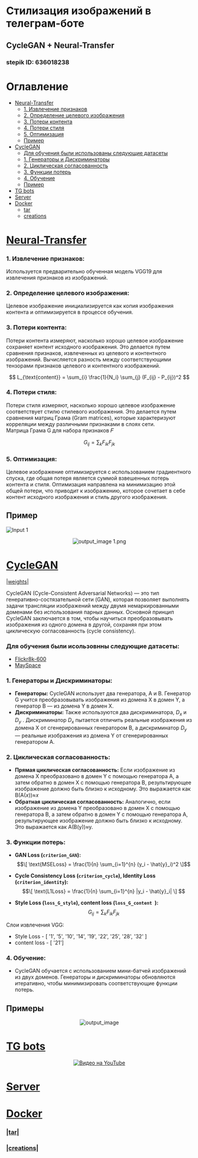 # Стилизация изображений в телеграм-боте 
## CycleGAN + Neural-Transfer             
### stepik ID: 636018238
# 
 # Оглавление

- [Neural-Transfer](#Neural-Transfer)
  - [1. Извлечение признаков](#1-извлечение-признаков)
  - [2. Определение целевого изображения](#2-определение-целевого-изображения)
  - [3. Потери контента](#3-потери-контента)
  - [4. Потери стиля](#4-потери-стиля)
  - [5. Оптимизация](#5-оптимизация)
  - [Пример](#пример)
- [CycleGAN](#CycleGAN)
  - [Для обучения были использованы следующие датасеты](#Для-обучения-были-исользовнны-следующие-датасеты)
  - [1. Генераторы и Дискриминаторы](#1-генераторы-и-дискриминаторы)
  - [2. Циклическая согласованность](#2-циклическая-согласованность)
  - [3. Функции потерь](#3-функции-потерь)
  - [4. Обучение](#4-обучение)
  - [Пример](#примеры)
- [TG bots](#tg-bots)
- [Server](#Server)
- [Docker](#Docker)  
   - [tar](#tar)      
   - [creations](#creations)
#
   
# [Neural-Transfer](https://github.com/R-Valentin-V/R-Valentin-V-CycleGAN-Neural-Transfer/blob/main/.ipynb/VGG%20Gram_matrix.ipynb)        
### 1. Извлечение признаков: 
Используется предварительно обученная модель VGG19 для извлечения признаков из изображений.  

### 2. Определение целевого изображения:

Целевое изображение инициализируется как копия изображения контента и оптимизируется в процессе обучения.

### 3. Потери контента:

Потери контента измеряют, насколько хорошо целевое изображение сохраняет контент исходного изображения. Это делается путем сравнения признаков, извлеченных из целевого и контентного изображений. Вычисляется разность между соответствующими тензорами признаков целевого и контентного изображений.

$$
L_{\text{content}} = \sum_{i} \frac{1}{N_i} \sum_{j} (F_{ij} - P_{ij})^2
$$

### 4. Потери стиля:

Потери стиля измеряют, насколько хорошо целевое изображение соответствует стилю стилевого изображения. Это делается путем сравнения матриц Грама (Gram matrices), которые характеризуют корреляции между различными признаками в слоях сети.        
Матрица Грама G для набора признаков 𝐹

$$
G_{ij} = \sum_{k} F_{ik} F_{jk}
$$

### 5. Оптимизация:

Целевое изображение оптимизируется с использованием градиентного спуска, где общая потеря является суммой взвешенных потерь контента и стиля. Оптимизация направлена на минимизацию этой общей потери, что приводит к изображению, которое сочетает в себе контент исходного изображения и стиль другого изображения.

## Пример 
![Input 1](https://github.com/R-Valentin-V/R-Valentin-V-CycleGAN-Neural-Transfer/raw/main/Images/input%201.png)
<p align="center">
  <img src="https://github.com/R-Valentin-V/R-Valentin-V-CycleGAN-Neural-Transfer/blob/main/Images/output_image%201.png" alt="output_image 1.png">
</p>

#
      

# [CycleGAN](https://github.com/R-Valentin-V/R-Valentin-V-CycleGAN-Neural-Transfer/blob/main/.ipynb/CycleGAN_.ipynb)    
|[weights](https://drive.google.com/file/d/1nphc9T5y1GL74TnQlK9OgtR4G505vW59/view?usp=drive_link)|

CycleGAN (Cycle-Consistent Adversarial Networks) — это тип генеративно-состязательной сети (GAN), которая позволяет выполнять задачи трансляции изображений между двумя немаркированными доменами без использования парных данных. Основной принцип CycleGAN заключается в том, чтобы научиться преобразовывать изображения из одного домена в другой, сохраняя при этом циклическую согласованность (cycle consistency).
### Для обучения были исользовнны следующие датасеты:    

   -    [Flickr8k-600](https://www.kaggle.com/datasets/xxxcccwork/flickr8k600)
   -    [MaySpace](https://drive.google.com/file/d/1HfLbigm6kblWgEtabgzlym3-DO9PfWwi/view?usp=drive_link)

### 1. Генераторы и Дискриминаторы:    
 - **Генераторы:** CycleGAN использует два генератора, A и B. Генератор G учится преобразовывать изображения из домена X в домен Y, а генератор B — из домена Y в домен X.
 -  **Дискриминаторы:** Также используются два дискриминатора, $D_x$ и $D_y$ . Дискриминатор $D_x$ пытается отличить реальные изображения из домена X от сгенерированных генератором B, а дискриминатор $D_y$  — реальные изображения из домена Y от сгенерированных генератором A.

### 2. Циклическая согласованность:

- **Прямая циклическая согласованность:** Если изображение из домена X преобразовано в домен Y с помощью генератора A, а затем обратно в домен X с помощью генератора B, результирующее изображение должно быть близко к исходному. Это выражается как B(A(𝑥))≈𝑥 
- **Обратная циклическая согласованность:** Аналогично, если изображение из домена Y преобразовано в домен X с помощью генератора B, а затем обратно в домен Y с помощью генератора A, результирующее изображение должно быть близко к исходному. Это выражается как 
A(B(y))≈y.
### 3. Функции потерь:     

- **GAN Loss (`criterion_GAN`):**
   $$\[ \text{MSELoss} = \frac{1}{n} \sum_{i=1}^{n} (y_i - \hat{y}_i)^2 \]$$

- **Cycle Consistency Loss (`criterion_cycle`), Identity Loss (`criterion_identity`):**
    $$\[ \text{L1Loss} = \frac{1}{n} \sum_{i=1}^{n} |y_i - \hat{y}_i| \] $$


   
- **Style Loss (`loss_G_style`), content loss (`loss_G_content `):**    
   $$G_{ij} = \sum_{k} F_{ik} F_{jk}$$

Слои извлечения VGG:
- Style Loss - [ '1', '5', '10', '14', '19', '22', '25', '28', '32' ] 
- content loss - [ '21']


### 4. Обучение:
 - CycleGAN обучается с использованием мини-батчей изображений из двух доменов. Генераторы и дискриминаторы обновляются итеративно, чтобы минимизировать соответствующие функции потерь.
   
## Примеры
<p align="center">
  <img src="https://github.com/R-Valentin-V/R-Valentin-V-CycleGAN-Neural-Transfer/blob/main/Images/output_image%205.png" alt=output_image 4.png">
</p>       
 
#
#  [TG bots](https://github.com/R-Valentin-V/R-Valentin-V-CycleGAN-Neural-Transfer/blob/main/.py/bot.py)       

<p align="center">
  <a href="https://www.youtube.com/watch?v=ybaHsG_J9lw">
    <img src="https://img.youtube.com/vi/ybaHsG_J9lw/0.jpg" alt="Видео на YouTube">
  </a>
</p>

#
 
#  [Server](https://github.com/R-Valentin-V/R-Valentin-V-CycleGAN-Neural-Transfer/blob/main/.py/server.py)    


#  [Docker](https://github.com/R-Valentin-V/R-Valentin-V-CycleGAN-Neural-Transfer/tree/main/Docker)     
### |[tar](https://drive.google.com/file/d/17po7O6MhQBRp60_kssxTZz2tujUSsmtN/view?usp=drive_link)| 
### |[creations](https://github.com/R-Valentin-V/R-Valentin-V-CycleGAN-Neural-Transfer/tree/main/Docker/creations)|
